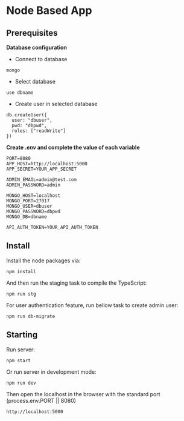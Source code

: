 # Node Based App

## Prerequisites
**Database configuration**
- Connect to database
```properties
mongo
```
- Select database
```properties
use dbname
```  
- Create user in selected database
```properties
db.createUser({
  user: "dbuser",
  pwd: "dbpwd",
  roles: ["readWrite"]
})
```  
**Create *.env* and complete the value of each variable**
```
PORT=8080
APP_HOST=http://localhost:5000
APP_SECRET=YOUR_APP_SECRET

ADMIN_EMAIL=admin@test.com  
ADMIN_PASSWORD=admin

MONGO_HOST=localhost
MONGO_PORT=27017
MONGO_USER=dbuser
MONGO_PASSWORD=dbpwd
MONGO_DB=dbname

API_AUTH_TOKEN=YOUR_API_AUTH_TOKEN
```

## Install

Install the node packages via:
```properties
npm install
```  
And then run the staging task to compile the TypeScript:
```properties
npm run stg
```  
For user authentication feature, run bellow task to create admin user:
```properties
npm run db-migrate
``` 
## Starting

Run server:
```properties
npm start
```  
Or run server in development mode:
```properties
npm run dev
```  
Then open the localhost in the browser with the standard port (process.env.PORT || 8080)
```properties
http://localhost:5000
```  
